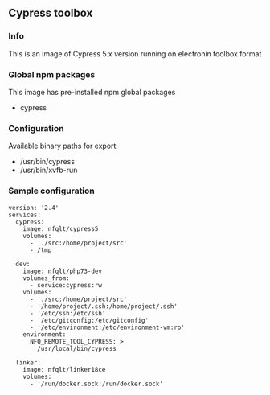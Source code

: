 ## Cypress toolbox

### Info
This is an image of Cypress 5.x version running on electronin toolbox format

### Global npm packages
This image has pre-installed npm global packages

 - cypress

### Configuration
Available binary paths for export:

- /usr/bin/cypress
- /usr/bin/xvfb-run

### Sample configuration
```
version: '2.4'
services:
  cypress:
    image: nfqlt/cypress5
    volumes:
      - './src:/home/project/src'
      - /tmp

  dev:
    image: nfqlt/php73-dev
    volumes_from:
      - service:cypress:rw
    volumes:
      - './src:/home/project/src'
      - '/home/project/.ssh:/home/project/.ssh'
      - '/etc/ssh:/etc/ssh'
      - '/etc/gitconfig:/etc/gitconfig'
      - '/etc/environment:/etc/environment-vm:ro'
    environment:
      NFQ_REMOTE_TOOL_CYPRESS: >
        /usr/local/bin/cypress

  linker:
    image: nfqlt/linker18ce
    volumes:
      - '/run/docker.sock:/run/docker.sock'
```

